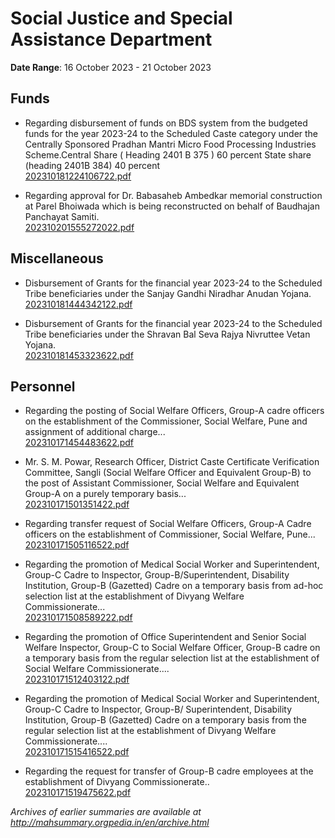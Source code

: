# Social Justice and Special Assistance Department

**Date Range**: 16 October 2023 - 21 October 2023


## Funds
- Regarding disbursement of funds on BDS system from the budgeted funds for the year 2023-24 to the Scheduled Caste category under the Centrally Sponsored Pradhan Mantri Micro Food Processing Industries Scheme.Central Share ( Heading 2401 B 375 ) 60 percent State share (heading 2401B 384) 40 percent\
  [202310181224106722.pdf](https://gr.maharashtra.gov.in/Site/Upload/Government%20Resolutions/English/202310181224106722.pdf)

- Regarding approval for Dr. Babasaheb Ambedkar memorial construction at Parel Bhoiwada which is being reconstructed on behalf of Baudhajan Panchayat Samiti.\
  [202310201555272022.pdf](https://gr.maharashtra.gov.in/Site/Upload/Government%20Resolutions/English/202310201555272022.pdf)

## Miscellaneous
- Disbursement of Grants for the financial year 2023-24 to the Scheduled Tribe beneficiaries under the Sanjay Gandhi Niradhar Anudan Yojana.\
  [202310181444342122.pdf](https://gr.maharashtra.gov.in/Site/Upload/Government%20Resolutions/English/202310181444342122.pdf)

- Disbursement of Grants for the financial year 2023-24 to the Scheduled Tribe beneficiaries under the Shravan Bal Seva Rajya Nivruttee Vetan Yojana.\
  [202310181453323622.pdf](https://gr.maharashtra.gov.in/Site/Upload/Government%20Resolutions/English/202310181453323622.pdf)

## Personnel
- Regarding the posting of Social Welfare Officers, Group-A cadre officers on the establishment of the Commissioner, Social Welfare, Pune and assignment of additional charge...\
  [202310171454483622.pdf](https://gr.maharashtra.gov.in/Site/Upload/Government%20Resolutions/English/202310171454483622.pdf)

- Mr. S. M. Powar, Research Officer, District Caste Certificate Verification Committee, Sangli (Social Welfare Officer and Equivalent Group-B) to the post of Assistant Commissioner, Social Welfare and Equivalent Group-A on a purely temporary basis...\
  [202310171501351422.pdf](https://gr.maharashtra.gov.in/Site/Upload/Government%20Resolutions/English/202310171501351422.pdf)

- Regarding transfer request of Social Welfare Officers, Group-A Cadre officers on the establishment of Commissioner, Social Welfare, Pune...\
  [202310171505116522.pdf](https://gr.maharashtra.gov.in/Site/Upload/Government%20Resolutions/English/202310171505116522.pdf)

- Regarding the promotion of Medical Social Worker and Superintendent, Group-C Cadre to Inspector, Group-B/Superintendent, Disability Institution, Group-B (Gazetted) Cadre on a temporary basis from ad-hoc selection list at the establishment of Divyang Welfare Commissionerate...\
  [202310171508589222.pdf](https://gr.maharashtra.gov.in/Site/Upload/Government%20Resolutions/English/202310171508589222.pdf)

- Regarding the promotion of Office Superintendent and Senior Social Welfare Inspector, Group-C to Social Welfare Officer, Group-B cadre on a temporary basis from the regular selection list at the establishment of Social Welfare Commissionerate....\
  [202310171512403122.pdf](https://gr.maharashtra.gov.in/Site/Upload/Government%20Resolutions/English/202310171512403122.pdf)

- Regarding the promotion of Medical Social Worker and Superintendent, Group-C Cadre to Inspector, Group-B/ Superintendent, Disability Institution, Group-B (Gazetted) Cadre on a temporary basis from the regular selection list at the establishment of Divyang Welfare Commissionerate....\
  [202310171515416522.pdf](https://gr.maharashtra.gov.in/Site/Upload/Government%20Resolutions/English/202310171515416522.pdf)

- Regarding the request for transfer of Group-B cadre employees at the establishment of Divyang Commissionerate..\
  [202310171519475622.pdf](https://gr.maharashtra.gov.in/Site/Upload/Government%20Resolutions/English/202310171519475622.pdf)


*Archives of earlier summaries are available at http://mahsummary.orgpedia.in/en/archive.html*